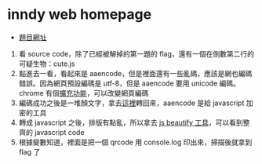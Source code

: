 # inndy web homepage
* [題目網址](https://hackme.inndy.tw/scoreboard/?capture=the_flag)
1. 看 source code，除了已經被解掉的第一題的 flag，還有一個在倒數第二行的可疑生物：cute.js
2. 點進去一看，看起來是 aaencode，但是裡面還有一些亂碼，應該是網也編碼錯誤。因為網頁預設編碼是 utf-8，但是 aaencode 要用 unicode 編碼。chrome 有個[擴充功能](https://www.minwt.com/pc/17587.html)，可以改變網頁編碼
3. 編碼成功之後是一堆顏文字，拿去[這裡](https://cat-in-136.github.io/2010/12/aadecode-decode-encoded-as-aaencode.html)轉回來，aaencode 是給 javascript 加密的工具
4. 轉成 javascript 之後，排版有點亂，所以拿去 [js beautify 工具](https://beautifier.io/)，可以看到整齊的 javascript code
5. 根據變數知道，裡面是把一個 qrcode 用 console.log 印出來，掃描後就拿到 flag 了